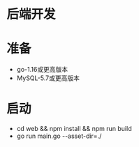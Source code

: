 # 后端开发

# 准备

- go-1.16或更高版本
- MySQL-5.7或更高版本

# 启动

- cd web && npm install && npm run build
- go run main.go --asset-dir=./

